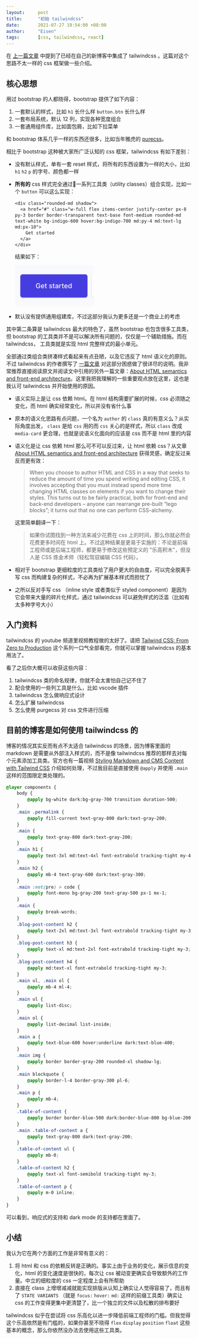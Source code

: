 ```yaml
---
layout:     post
title:      "初始 tailwindcss"
date:       2021-07-27 19:54:00 +08:00
author:     "Eisen"
tags:       [css, tailwindcss, react]
---
```


在 [上一篇文章](/blog-migrate-from-jekyll-to-gatsby) 中提到了已经在自己的新博客中集成了 tailwindcss 。这篇对这个思路不太一样的 css 框架做一些介绍。

## 核心思想

用过 bootstrap 的人都晓得，bootstrap 提供了如下内容：

1. 一套默认的样式，比如 `h1` 长什么样 `button.btn` 长什么样
2. 一套布局系统，默认 12 列，实现各种宽度组合
3. 一套通用组件库，比如面包屑，比如下拉菜单

和 bootstrap 体系几乎一样的东西还很多，比如当年雅虎的 [purecss](https://purecss.io/start/)。

相比于 bootstrap 这种被大家所广泛认知的 css 框架，tailwindcss 有如下差别：

- 没有默认样式，单有一套 reset 样式，将所有的东西设置为一样的大小，比如 `h1` `h2` `p` 的字号、颜色都一样
- **所有的** css 样式完全通过一系列工具类（utility classes）组合实现，比如一个 `button` 可以这么实现：
  ```
  <div class="rounded-md shadow">
    <a href="#" class="w-full flex items-center justify-center px-8 py-3 border border-transparent text-base font-medium rounded-md text-white bg-indigo-600 hover:bg-indigo-700 md:py-4 md:text-lg md:px-10">
      Get started
    </a>
  </div>
  ```

  结果如下：

  ![](2021-07-27-20-05-13.png)

- 默认没有提供通用组建库，不过这部分我认为更多还是一个商业上的考虑

其中第二条算是 tailwindcss 最大的特色了，虽然 bootstrap 也包含很多工具类，但 bootstrap 的工具类并不是可以解决所有问题的，仅仅是一个辅助措施。而在 tailwindcss， 工具类就是实现 html 完整样式的最小单元。

全部通过类组合类拼凑样式看起来有点丑陋，以及它违反了 html 语义化的原则。不过 tailwindcss 的作者撰写了 [一篇文章](https://adamwathan.me/css-utility-classes-and-separation-of-concerns/) 对这部分困惑做了很详尽的说明。我非常推荐直接阅读原文并阅读文中引用的另外一篇文章：[About HTML semantics and front-end architecture](http://nicolasgallagher.com/about-html-semantics-front-end-architecture/)。这里我把我理解的一些重要观点放在这里，这也是我认可 tailwindcss 并开始使用的原因。

- 语义实际上是让 css 依赖 html。在 html 结构需要扩展的时候，css 必须随之变化，而 html 确实经常变化，所以并没有省什么事
- 原本的语义化思路有点问题，一个名为 `author` 的 `class` 真的有意义么？从实际角度出发， `class` 是给 `css` 用的而 `css` 关心的是样式，所以 `class` 改成 `media-card` 更合理，也就是说语义化面向的应该是 css 而不是 html 里的内容
- 语义化是让 css 依赖 html 那么可不可以反过来，让 html 依赖 css？从文章 [About HTML semantics and front-end architecture](http://nicolasgallagher.com/about-html-semantics-front-end-architecture/) 获得灵感，确定反过来反而更有效：

  > When you choose to author HTML and CSS in a way that seeks to reduce the amount of time you spend writing and editing CSS, it involves accepting that you must instead spend more time changing HTML classes on elements if you want to change their styles. This turns out to be fairly practical, both for front-end and back-end developers – anyone can rearrange pre-built “lego blocks”; it turns out that no one can perform CSS-alchemy.

  这里简单翻译一下：

  > 如果你试图找到一种方法来减少花费在 css 上的时间，那么你就必然会花费更多时间在 html 上。不过这种结果是更易于实施的：不论是前端工程师或是后端工程师，都更易于修改这些预定义的 "乐高积木"，但没人是 CSS 炼金术师（轻松驾驭编辑 CSS 代码）。

- 相对于 bootstrap 更细粒度的工具类给了用户更大的自由度，可以完全脱离手写 css 而构建复杂的样式，不必再为扩展基本样式而担忧了
- 之所以反对手写 css （inline style 或者类似于 styled component）是因为它会带来大量的碎片化样式，通过 tailwindcss 可以避免样式的泛滥（比如有太多种字号大小）

## 入门资料

tailwindcss 的 youtube 频道里视频教程做的太好了。请把 [Tailwind CSS: From Zero to Production](https://www.youtube.com/playlist?list=PL5f_mz_zU5eXWYDXHUDOLBE0scnuJofO0) 这个系列一口气全部看完，你就可以掌握 tailwindcss 的基本用法了。

看了之后你大概可以收获这些内容：

1. tailwindcss 类的命名规律，你就不会太害怕自己记不住了
2. 配合使用的一些列工具是什么，比如 vscode 插件
3. tailwindcss 怎么做响应式设计
4. 怎么扩展 tailwindcss
5. 怎么使用 purgecss 对 css 文件进行压缩

## 目前的博客是如何使用 tailwindcss 的

博客的情况其实反而有点不太适合 tailwindcss 的场景，因为博客里面的 markdown 是需要从外部注入样式的，而不是像 tailwindcss 推荐的那样去对每个元素添加工具类。官方也有一篇视频 [Styling Markdown and CMS Content with Tailwind CSS](https://www.youtube.com/watch?v=J0Wy359NJPM) 介绍如何处理，不过我目前是直接使用 `@apply` 并使用 `.main` 这样的范围限定类处理的。

```css
@layer components {
    body {
        @apply bg-white dark:bg-gray-700 transition duration-500;
    }
    .main .permalink {
        @apply fill-current text-gray-800 dark:text-gray-200;
    }
    .main {
        @apply text-gray-800 dark:text-gray-200;
    }
    .main h1 {
        @apply text-3xl md:text-4xl font-extrabold tracking-tight my-4;
    }
    .main h2 {
        @apply mb-4 text-gray-600 dark:text-gray-300;
    }
    .main :not(pre) > code {
        @apply font-mono bg-gray-200 text-gray-500 px-1 mx-1;
    }
    .main {
        @apply break-words;
    }
    .blog-post-content h2 {
        @apply text-2xl md:text-3xl font-extrabold tracking-tight my-3;
    }
    .blog-post-content h3 {
        @apply text-xl md:text-2xl font-extrabold tracking-tight my-3;
    }
    .blog-post-content h4 {
        @apply md:text-xl font-extrabold tracking-tight my-3;
    }
    .main ul, .main ol {
        @apply mb-4 ml-4;
    }
    .main ul {
        @apply list-disc;
    }
    .main ol {
        @apply list-decimal list-inside;
    }
    .main a {
        @apply text-blue-600 hover:underline dark:text-blue-400;
    }
    .main img {
        @apply border border-gray-200 rounded-xl shadow-lg;
    }
    .main blockquote {
        @apply border-l-4 border-gray-300 pl-6;
    }
    .main p {
        @apply mb-4;
    }
    .table-of-content {
        @apply border border-blue-500 dark:border-blue-800 bg-blue-200 my-4 p-4 inline-block overflow-auto dark:bg-blue-500;
    }
    .main .table-of-content a {
        @apply text-gray-800 dark:text-gray-200;
    }
    .table-of-content ul {
        @apply mb-0;
    }
    .table-of-content h2 {
        @apply text-xl font-semibold tracking-tight my-3;
    }
    .table-of-content p {
        @apply m-0 inline;
    }
}
```

可以看到，响应式的支持和 dark mode 的支持都在里面了。

## 小结

我认为它在两个方面的工作是非常有意义的：

1. 将 html 和 css 的依赖反转是正确的。事实上由于业务的变化，展示信息的变化，html 的变化速度是很快的，每次让 css 被动变更确实会导致额外的工作量。中立的细粒度的 css 一定程度上会有所帮助
2. 直接在 class 上增增减减就能实现排版从认知上确实让人觉得容易了，而且有了 `STATE VARIANTS` （就是 `focus:` `hover:` `md:` 这样的前缀工具类）确实让 css 的工作变得更集中更清楚了，比一个独立的文件以及松散的排布要好

tailwindcss 似乎在尝试将 css 乐高化以进一步降低前端工程师的门槛。但我觉得这个乐高依然是有门槛的，如果你甚至不晓得 `flex` `display` `position` `float` 这些基本的概念，那么你依然没办法去使用这些工具类。
